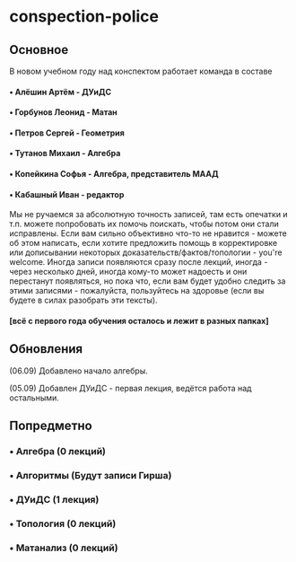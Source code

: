 # conspection-police

## Основное

В новом учебном году над конспектом работает команда в составе 

#### • Алёшин Артём - ДУиДС
#### • Горбунов Леонид - Матан
#### • Петров Сергей - Геометрия
#### • Тутанов Михаил - Алгебра
#### • Копейкина Софья - Алгебра, представитель МААД
#### • Кабашный Иван - редактор

Мы не ручаемся за абсолютную точность записей, там есть опечатки и т.п. можете попробовать их помочь поискать,
чтобы потом они стали исправлены. Если вам сильно объективно что-то не нравится - можете об этом написать, если хотите предложить помощь в корректировке или дописывании некоторых доказательств/фактов/топологии - you're welcome. Иногда записи
появляются сразу после лекций, иногда - через несколько дней, иногда кому-то может надоесть и они перестанут 
появляться, но пока что, если вам будет удобно следить за этими записями - пожалуйста, пользуйтесь на здоровье
(если вы будете в силах разобрать эти тексты).

#### [всё с первого года обучения осталось и лежит в разных папках]

## Обновления

(06.09) Добавлено начало алгебры.

(05.09) Добавлен ДУиДС - первая лекция, ведётся работа над остальными.

## Попредметно

### • Алгебра (0 лекций)

### • Алгоритмы (Будут записи Гирша)

### • ДУиДС (1 лекция)

### • Топология (0 лекций)

### • Матанализ (0 лекций)

